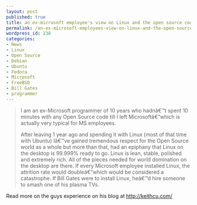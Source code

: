 ```yaml
---
layout: post
published: true
title: an ex-microsoft employee's view on Linux and the open source community
permalink: /an-ex-microsoft-employees-view-on-linux-and-the-open-source-community/
wordpress_id: 238
categories:
- News
- Linux
- Open Source
- Debian
- Ubuntu
- Fedora
- Microsoft
- FreeBSD
- Bill Gates
- programmer
---
```



<blockquote>I am an ex-Microsoft programmer of 10 years who hadn&acirc;&euro;&trade;t spent 10 minutes with any Open Source code till I left Microsoft&acirc;&euro;&ldquo;which is actually very typical for MS employees.

After leaving 1 year ago and spending it with Linux (most of that time with Ubuntu) I&acirc;&euro;&trade;ve gained tremendous respect for the Open Source world as a whole but more than that, had an epiphany that Linux on the desktop is 99.999% ready to go. Linux is lean, stable, polished and extremely rich. All of the pieces needed for world domination on the desktop are there. If every Microsoft employee installed Linux, the attrition rate would double&acirc;&euro;&ldquo;which would be considered a catastrophe. If Bill Gates were to install Linux, he&acirc;&euro;&trade;d hire someone to smash one of his plasma TVs.
</blockquote>



Read more on the guys experience on his blog at <a href="http://keithcu.com/wordpress/?p=24">http://keithcu.com/</a>
